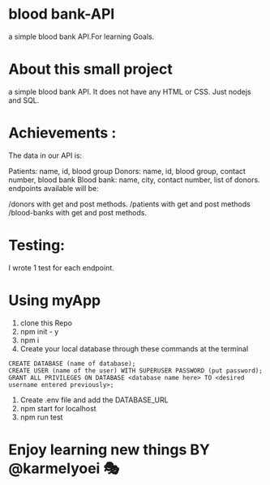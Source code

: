 # blood bank-API

a simple blood bank API.For learning Goals.

# About this small project

a simple blood bank API. It does not have any HTML or CSS. Just nodejs and SQL.

# Achievements :

The data in our API is:

Patients: name, id, blood group
Donors: name, id, blood group, contact number, blood bank
Blood bank: name, city, contact number, list of donors.
endpoints available will be:

/donors with get and post methods.
/patients with get and post methods
/blood-banks with get and post methods.

# Testing:

I wrote 1 test for each endpoint.

# Using myApp

1. clone this Repo
1. npm init - y
1. npm i
1. Create your local database through these commands at the terminal

```
CREATE DATABASE (name of database);
CREATE USER (name of the user) WITH SUPERUSER PASSWORD (put password);
GRANT ALL PRIVILEGES ON DATABASE <database name here> TO <desired username entered previously>;
```

1. Create .env file and add the DATABASE_URL
1. npm start for localhost
1. npm run test

# Enjoy learning new things BY @karmelyoei :performing_arts:
